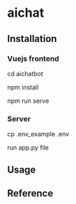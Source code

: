 # aichat
## Installation

### Vuejs frontend

cd aichatbot

npm install

npm run serve

### Server

cp .env_example .env 

run app.py file

## Usage

## Reference